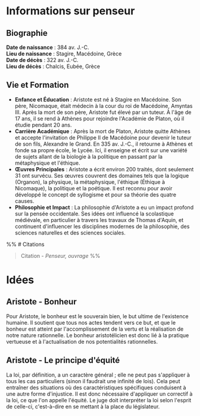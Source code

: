 # Informations sur penseur

## Biographie

**Date de naissance** : 384 av. J.-C.  
**Lieu de naissance** : Stagire, Macédoine, Grèce  
**Date de décès** : 322 av. J.-C.  
**Lieu de décès** : Chalcis, Eubée, Grèce

## Vie et Formation

- **Enfance et Éducation** : Aristote est né à Stagire en Macédoine. Son père, Nicomaque, était médecin à la cour du roi de Macédoine, Amyntas III. Après la mort de son père, Aristote fut élevé par un tuteur. À l'âge de 17 ans, il se rend à Athènes pour rejoindre l'Académie de Platon, où il étudie pendant 20 ans.
- **Carrière Académique** : Après la mort de Platon, Aristote quitte Athènes et accepte l'invitation de Philippe II de Macédoine pour devenir le tuteur de son fils, Alexandre le Grand. En 335 av. J.-C., il retourne à Athènes et fonde sa propre école, le Lycée. Ici, il enseigne et écrit sur une variété de sujets allant de la biologie à la politique en passant par la métaphysique et l'éthique.
- **Œuvres Principales** : Aristote a écrit environ 200 traités, dont seulement 31 ont survécu. Ses œuvres couvrent des domaines tels que la logique (Organon), la physique, la métaphysique, l'éthique (Éthique à Nicomaque), la politique et la poétique. Il est reconnu pour avoir développé le concept de syllogisme et pour sa théorie des quatre causes.
- **Philosophie et Impact** : La philosophie d'Aristote a eu un impact profond sur la pensée occidentale. Ses idées ont influencé la scolastique médiévale, en particulier à travers les travaux de Thomas d'Aquin, et continuent d'influencer les disciplines modernes de la philosophie, des sciences naturelles et des sciences sociales.

%% # Citations

> Citation - _Penseur, ouvrage_
> %%

# Idées

## Aristote - Bonheur

Pour Aristote, le bonheur est le souverain bien, le but ultime de l'existence humaine. Il soutient que tous nos actes tendent vers ce but, et que le bonheur est atteint par l'accomplissement de la vertu et la réalisation de notre nature rationnelle. Le bonheur aristotélicien est donc lié à la pratique vertueuse et à l'actualisation de nos potentialités rationnelles.

## Aristote - Le principe d'équité

La loi, par définition, a un caractère général ; elle ne peut pas s'appliquer à tous les cas particuliers (sinon il faudrait une infinité de lois). Cela peut entraîner des situations où des caractéristiques spécifiques conduisent à une autre forme d'injustice. Il est donc nécessaire d'appliquer un correctif à la loi, ce que l'on appelle l'équité. Le juge doit interpréter la loi selon l'esprit de celle-ci, c'est-à-dire en se mettant à la place du législateur.
